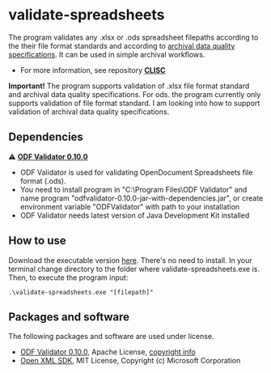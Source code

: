 # validate-spreadsheets
The program validates any .xlsx or .ods spreadsheet filepaths according to the their file format standards and according to [archival data quality specifications](https://github.com/Asbjoedt/CLISC/wiki/Archival-Data-Quality). It can be used in simple archival workflows.

* For more information, see repository **[CLISC](https://github.com/Asbjoedt/CLISC)**

**Important!** The program supports validation of .xlsx file format standard and archival data quality specifications. For ods. the program currently only supports validation of file format standard. I am looking into how to support validation of archival data quality specifications.

## Dependencies
:warning: **[ODF Validator 0.10.0](https://odftoolkit.org/conformance/ODFValidator.html)**
* ODF Validator is used for validating OpenDocument Spreadsheets file format (.ods).
* You need to install program in "C:\Program Files\ODF Validator" and name program "odfvalidator-0.10.0-jar-with-dependencies.jar", or create environment variable "ODFValidator" with path to your installation
* ODF Validator needs latest version of Java Development Kit installed

## How to use
Download the executable version [here](https://github.com/Asbjoedt/validate-spreadsheets/releases). There's no need to install. In your terminal change directory to the folder where validate-spreadsheets.exe is. Then, to execute the program input:
```
.\validate-spreadsheets.exe "[filepath]"
```

## Packages and software
The following packages and software are used under license.
* [ODF Validator 0.10.0](https://odftoolkit.org/conformance/ODFValidator.html), Apache License, [copyright info](https://github.com/tdf/odftoolkit/blob/master/NOTICE)
* [Open XML SDK](https://github.com/OfficeDev/Open-XML-SDK), MIT License, Copyright (c) Microsoft Corporation
